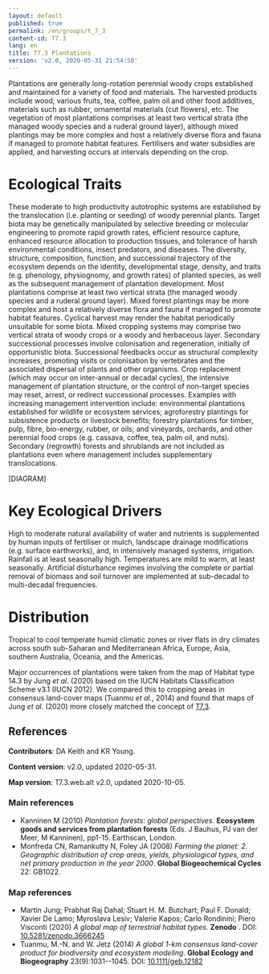 ```yaml
---
layout: default
published: true
permalink: /en/groups/t_7_3
content-id: T7.3
lang: en
title: T7.3 Plantations
version: 'v2.0, 2020-05-31 21:54:58'
---
```


Plantations are generally long-rotation perennial woody crops established and maintained for a variety of food and materials. The harvested products include wood, various fruits, tea, coffee, palm oil and other food additives, materials such as rubber, ornamental materials (cut flowers), etc. The vegetation of most plantations comprises at least two vertical strata (the managed woody species and a ruderal ground layer), although mixed plantings may be more complex and host a relatively diverse flora and fauna if managed to promote habitat features. Fertilisers and water subsidies are applied, and harvesting occurs at intervals depending on the crop.

# Ecological Traits
 
These moderate to high productivity autotrophic systems are established by the translocation (i.e. planting or seeding) of woody perennial plants. Target biota may be genetically manipulated by selective breeding or molecular engineering to promote rapid growth rates, efficient resource capture, enhanced resource allocation to production tissues, and tolerance of harsh environmental conditions, insect predators, and diseases. The diversity, structure, composition, function, and successional trajectory of the ecosystem depends on the identity, developmental stage, density, and traits (e.g. phenology, physiognomy, and growth rates) of planted species, as well as the subsequent management of plantation development. Most plantations comprise at least two vertical strata (the managed woody species and a ruderal ground layer). Mixed forest plantings may be more complex and host a relatively diverse flora and fauna if managed to promote habitat features. Cyclical harvest may render the habitat periodically unsuitable for some biota. Mixed cropping systems may comprise two vertical strata of woody crops or a woody and herbaceous layer. Secondary successional processes involve colonisation and regeneration, initially of opportunistic biota. Successional feedbacks occur as structural complexity increases, promoting visits or colonisation by vertebrates and the associated dispersal of plants and other organisms. Crop replacement (which may occur on inter-annual or decadal cycles), the intensive management of plantation structure, or the control of non-target species may reset, arrest, or redirect successional processes. Examples with increasing management intervention include: environmental plantations established for wildlife or ecosystem services; agroforestry plantings for subsistence products or livestock benefits; forestry plantations for timber, pulp, fibre, bio-energy, rubber, or oils; and vineyards, orchards, and other perennial food crops (e.g. cassava, coffee, tea, palm oil, and nuts). Secondary (regrowth) forests and shrublands are not included as plantations even where management includes supplementary translocations.

[DIAGRAM]

# Key Ecological Drivers
 
High to moderate natural availability of water and nutrients is supplemented by human inputs of fertiliser or mulch, landscape drainage modifications (e.g. surface earthworks), and, in intensively managed systems, irrigation. Rainfall is at least seasonally high. Temperatures are mild to warm, at least seasonally. Artificial disturbance regimes involving the complete or partial removal of biomass and soil turnover are implemented at sub-decadal to multi-decadal frequencies. 
 
# Distribution
 
Tropical to cool temperate humid climatic zones or river flats in dry climates across south sub-Saharan and Mediterranean Africa, Europe, Asia, southern Australia, Oceania, and the Americas.

Major occurrences of plantations were taken from the map of Habitat type 14.3 by Jung _et al._ (2020) based on the IUCN Habitats Classification Scheme v3.1 (IUCN 2012). We compared this to cropping areas in consensus land-cover maps (Tuanmu _et al._, 2014) and found that maps of Jung _et al._ (2020) more closely matched the concept of [T7.3](/explore/groups/T7.3).

## References

**Contributors**: DA Keith and KR Young.

**Content version**: v2.0, updated 2020-05-31.

**Map version**: T7.3.web.alt v2.0, updated 2020-10-05.

### Main references
* Kanninen M  (2010) *Plantation forests: global perspectives*. **Ecosystem goods and services from plantation forests** (Eds. J Bauhus, PJ van der Meer, M Kanninen), pp1-15. Earthscan, London.
* Monfreda CN, Ramankutty N, Foley JA  (2008) *Farming the planet: 2. Geographic distribution of crop areas, yields, physiological types, and net primary production in the year 2000*. **Global Biogeochemical Cycles** 22: GB1022.

### Map references
* Martin Jung; Prabhat Raj Dahal; Stuart H. M. Butchart; Paul F. Donald;  Xavier De Lamo;  Myroslava Lesiv;  Valerie Kapos; Carlo Rondinini;  Piero Visconti (2020) *A global map of terrestrial habitat types*. **Zenodo** . DOI: [10.5281/zenodo.3666245](http://doi.org/10.5281/zenodo.3666245)
* Tuanmu, M.-N. and W. Jetz (2014) *A global 1-km consensus land-cover product for biodiversity and ecosystem modeling*. **Global Ecology and Biogeography** 23(9):1031--1045. DOI: [10.1111/geb.12182](http://doi.org/10.1111/geb.12182)
